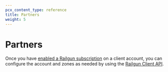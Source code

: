 ```yaml
---
pcx_content_type: reference
title: Partners
weight: 5
---
```


# Partners

Once you have [enabled a Railgun subscription](/tenant/how-to/manage-subscriptions/#account-subscriptions) on a client account, you can configure the account and zones as needed by using the [Railgun Client API](/railgun/client-api/).